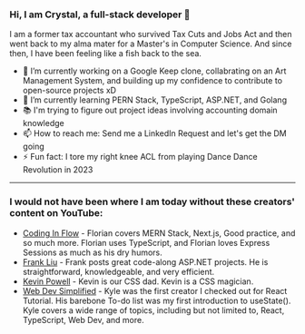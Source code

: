### Hi, I am Crystal, a full-stack developer 👋

I am a former tax accountant who survived Tax Cuts and Jobs Act and then went back to my alma mater for a Master's in Computer Science. And since then, I have been feeling like a fish back to the sea. 

- 🔭 I’m currently working on a Google Keep clone, collabrating on an Art Management System, and building up my confidence to contribute to open-source projects xD
- 🌱 I’m currently learning PERN Stack, TypeScript, ASP.NET, and Golang
- 📚 I'm trying to figure out project ideas involving accounting domain knowledge
- 📫 How to reach me: Send me a LinkedIn Request and let's get the DM going
- ⚡ Fun fact: I tore my right knee ACL from playing Dance Dance Revolution in 2023
<hr>

### I would not have been where I am today without these creators' content on YouTube:
- [Coding In Flow](https://www.youtube.com/@codinginflow) - Florian covers MERN Stack, Next.js, Good practice, and so much more. Florian uses TypeScript, and Florian loves Express Sessions as much as his dry humors.
- [Frank Liu](https://www.youtube.com/@FrankLiuSoftware/) - Frank posts great code-along ASP.NET projects. He is straightforward, knowledgeable, and very efficient. 
- [Kevin Powell](https://www.youtube.com/@KevinPowell) - Kevin is our CSS dad. Kevin is a CSS magician.
- [Web Dev Simplified](https://www.youtube.com/@WebDevSimplified) - Kyle was the first creator I checked out for React Tutorial. His barebone To-do list was my first introduction to useState(). Kyle covers a wide range of topics, including but not limited to, React, TypeScript, Web Dev, and more.

